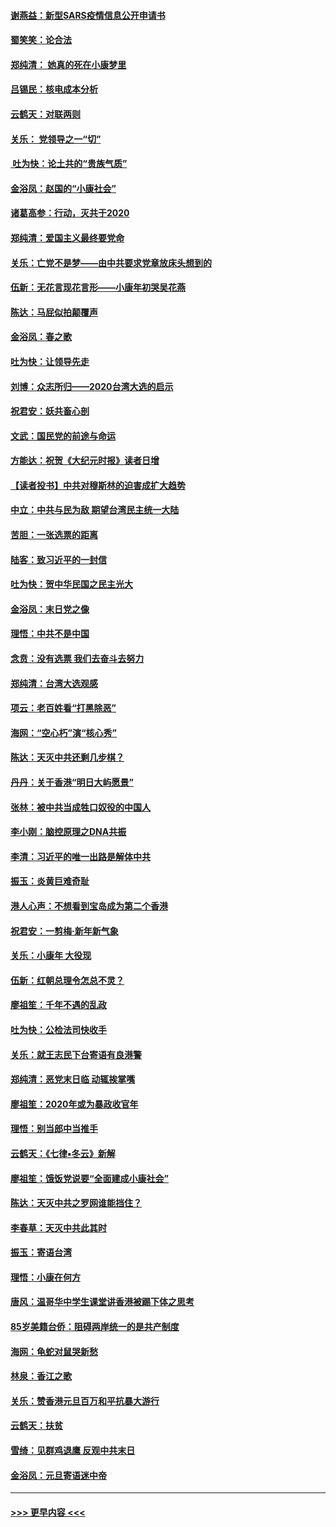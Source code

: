 #### [谢燕益：新型SARS疫情信息公开申请书](../pages/nsc993/n11808840.md?t=01220033) 
#### [蜀笑笑：论合法](../pages/nsc993/n11808064.md?t=01220033) 
#### [郑纯清： 她真的死在小康梦里](../pages/nsc993/n11806623.md?t=01220033) 
#### [吕锡民：核电成本分析](../pages/nsc993/n11806284.md?t=01220033) 
#### [云鹤天：对联两则](../pages/nsc993/n11805957.md?t=01220033) 
#### [关乐： 党领导之一“切”](../pages/nsc993/n11804505.md?t=01220033) 
#### [ 吐为快：论土共的“贵族气质”](../pages/nsc993/n11804490.md?t=01220033) 
#### [金浴凤：赵国的“小康社会”](../pages/nsc993/n11804452.md?t=01220033) 
#### [诸葛高参：行动，灭共于2020](../pages/nsc993/n11804120.md?t=01220033) 
#### [郑纯清：爱国主义最终要党命](../pages/nsc993/n11802197.md?t=01220033) 
#### [关乐：亡党不是梦——由中共要求党章放床头想到的](../pages/nsc993/n11802156.md?t=01220033) 
#### [伍新：无花言现花言形——小康年初哭吴花燕](../pages/nsc993/n11800044.md?t=01220033) 
#### [陈达：马屁似拍颠覆声](../pages/nsc993/n11800010.md?t=01220033) 
#### [金浴凤：春之歌](../pages/nsc993/n11797687.md?t=01220033) 
#### [吐为快：让领导先走](../pages/nsc993/n11797512.md?t=01220033) 
#### [刘博：众志所归——2020台湾大选的启示](../pages/nsc993/n11796878.md?t=01220033) 
#### [祝君安：妖共畜心剖](../pages/nsc993/n11794273.md?t=01220033) 
#### [文武：国民党的前途与命运](../pages/nsc993/n11794198.md?t=01220033) 
#### [方能达：祝贺《大纪元时报》读者日增](../pages/nsc993/n11793807.md?t=01220033) 
#### [【读者投书】中共对穆斯林的迫害成扩大趋势](../pages/nsc993/n11791371.md?t=01220033) 
#### [中立：中共与民为敌 期望台湾民主统一大陆](../pages/nsc993/n11790392.md?t=01220033) 
#### [苦胆：一张选票的距离](../pages/nsc993/n11788914.md?t=01220033) 
#### [陆客：致习近平的一封信](../pages/nsc993/n11788867.md?t=01220033) 
#### [吐为快：贺中华民国之民主光大](../pages/nsc993/n11788618.md?t=01220033) 
#### [金浴凤：末日党之像](../pages/nsc993/n11787475.md?t=01220033) 
#### [理悟：中共不是中国](../pages/nsc993/n11787463.md?t=01220033) 
#### [念贲：没有选票  我们去奋斗去努力](../pages/nsc993/n11787398.md?t=01220033) 
#### [郑纯清：台湾大选观感](../pages/nsc993/n11786210.md?t=01220033) 
#### [项云：老百姓看“打黑除恶”](../pages/nsc993/n11785398.md?t=01220033) 
#### [海网：“空心朽”演“核心秀”](../pages/nsc993/n11783874.md?t=01220033) 
#### [陈达：天灭中共还剩几步棋？](../pages/nsc993/n11783719.md?t=01220033) 
#### [丹丹：关于香港“明日大屿愿景”](../pages/nsc993/n11783273.md?t=01220033) 
#### [张林：被中共当成牲口奴役的中国人](../pages/nsc993/n11782397.md?t=01220033) 
#### [李小刚：脑控原理之DNA共振](../pages/nsc993/n11780962.md?t=01220033) 
#### [李清：习近平的唯一出路是解体中共](../pages/nsc993/n11780866.md?t=01220033) 
#### [振玉：炎黄巨难奇耻](../pages/nsc993/n11779632.md?t=01220033) 
#### [港人心声：不想看到宝岛成为第二个香港](../pages/nsc993/n11778817.md?t=01220033) 
#### [祝君安：一剪梅‧新年新气象](../pages/nsc993/n11776340.md?t=01220033) 
#### [关乐：小康年 大役现](../pages/nsc993/n11774213.md?t=01220033) 
#### [伍新：红朝总理令怎总不灵？](../pages/nsc993/n11770813.md?t=01220033) 
#### [廖祖笙：千年不遇的乱政](../pages/nsc993/n11770373.md?t=01220033) 
#### [吐为快：公检法司快收手](../pages/nsc993/n11770359.md?t=01220033) 
#### [关乐：就王志民下台寄语有良港警](../pages/nsc993/n11769903.md?t=01220033) 
#### [郑纯清：恶党末日临 动辄挨掌嘴](../pages/nsc993/n11769356.md?t=01220033) 
#### [廖祖笙：2020年或为暴政收官年](../pages/nsc993/n11768216.md?t=01220033) 
#### [理悟：别当郎中当推手](../pages/nsc993/n11768243.md?t=01220033) 
#### [云鹤天：《七律▪冬云》新解](../pages/nsc993/n11768204.md?t=01220033) 
#### [廖祖笙：饿饭党说要“全面建成小康社会”](../pages/nsc993/n11767482.md?t=01220033) 
#### [陈达：天灭中共之罗网谁能挡住？](../pages/nsc993/n11767465.md?t=01220033) 
#### [李春草：天灭中共此其时](../pages/nsc993/n11767452.md?t=01220033) 
#### [振玉：寄语台湾](../pages/nsc993/n11767432.md?t=01220033) 
#### [理悟：小康在何方](../pages/nsc993/n11767394.md?t=01220033) 
#### [唐风：温哥华中学生课堂讲香港被踢下体之思考](../pages/nsc993/n11766848.md?t=01220033) 
#### [85岁美籍台侨：阻碍两岸统一的是共产制度](../pages/nsc993/n11765043.md?t=01220033) 
#### [海网：龟蛇对鼠哭新愁](../pages/nsc993/n11764895.md?t=01220033) 
#### [林泉：香江之歌](../pages/nsc993/n11764415.md?t=01220033) 
#### [关乐：赞香港元旦百万和平抗暴大游行](../pages/nsc993/n11764382.md?t=01220033) 
#### [云鹤天：扶贫](../pages/nsc993/n11764245.md?t=01220033) 
#### [雪绮：见群鸡退鹰  反观中共末日](../pages/nsc993/n11762112.md?t=01220033) 
#### [金浴凤：元旦寄语迷中帝](../pages/nsc993/n11761788.md?t=01220033) 

----
#### [ >>> 更早内容 <<< ](../indexes/nsc993-earlier.md)

